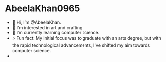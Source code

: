 # AbeelaKhan0965
- 👋 Hi, I’m @AbeelaKhan.
- 👀 I'm interested in art and crafting.
- 🌱 I’m currently learning computer science.
- ⚡ Fun fact: My initial focus was to graduate with an arts degree, but with the rapid technological advancements, I've shifted my aim towards computer science.
- 
